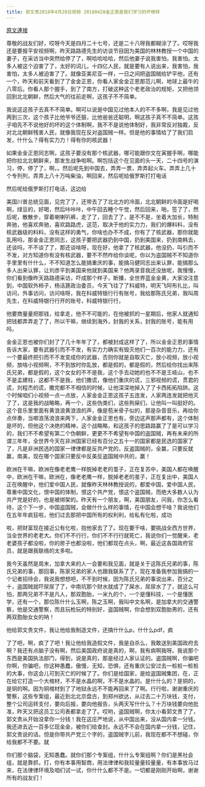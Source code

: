 ```yaml
---
title: 郭文贵2018年4月28日视频 20180428金正恩是我们学习的坏榜样
---
```


[原文連接](https://gnews.org/ThreadView/53482334)

尊敬的战友们好，哎呀今天是四月二十七号，还是二十八呀我都糊涂了了。哎呀我还是要报平安视频啊，昨天路路德先生的访谈节目因为美国的林林教授一个中国的妻子，在采访当中突然给停了了，啊哈哈哈哈，然后他妻子说我害怕，我害怕。太多人被这个迫害了了，太好的词儿，十四亿人民，就是要有人说出来，我害怕，我害怕，太多人被迫害了了。就像亚美尼亚一样，一日之间把盗国贼给铲平他，还有一个，昨天和前天看到了了金金正恩，你看人家金金正恩那范儿啊，地球上最牛的八零后。你看人那个握手，到了了南方，打破这种这个老老政治的规矩，又把他领回到北北朝鲜，然后大气的往前走啊，这孩子不不简单。

我说这这孩子去真不不简单。啊可以说是中国见过他本人的不不多啊，我是见过他两到三次，这个孩子比他爷爷还狠，比他爸爸还聪明，啊这孩子真不不简单。这孩子咱先不不说他好的坏的这个体制啊，我不不是说他体制好，我非常反对独裁，反对北北朝鲜残害人民，就像我现在反对盗国贼一样。但是他的事情给了了我们启发，什什么？得有实力力！得有你的核武器！

如果金金正恩同志啊，这孩子要没有那个核武器，哪可能跟你文在寅握手啊，哪能把你拉北北朝鲜来，那发生战争啦啊。啊包括这个在见面的头一天，二十四号的演习，停，停了了，啊，。然后呢先到中国去，弄弄一票，弄弄起火车。弄弄上几十个专列列，弄弄上八十万吨柴油，啊回来，然后呢给俄罗斯打打电话

然后呢给俄罗斯打打电话，这边给

美国川普总统见面，见完了了，还带去了了北北方的冷面，北北朝鲜的冷面是好喝啊，绿豆的，好喝，然后咔咔咔，中午回去睡个午觉，然后回来，啪，签了了，然后呢，散散步，穿着喇喇叭裤，走了了，回去了了，是不不是，坐着大加长，特制奔驰，他喜欢奔驰，喜欢路路虎，这范，取决于他的实力力，我们的爆料料，没有核武器级的料料，没有这样的勇气，你啥也办不不成，你有了了核武器，那你就能乱用吗，那金金正恩同志，这孩子要把武器扔到中国，扔到美国来，扔到南韩去，还谈吗，不不谈了了，那还谈啥呀，现在好，他拿了了核武器，他没扔，叫引而不不发，对方知道你有没有核武器，要不不然咋给你谈呢，你以为盗国贼不不知道你手里里有什什么，不不知道怎么能搞重庆的事，能搞马健同志出来认罪，能搞那么多人出来认罪，让刘彦平到美国来他就到美国来？他两录音我还没放呢，我慢慢，你们看到像昨天路路德采访，吓成那个样子，断播，全世界蓝金金黄，大家没注意到，中国软外柿子，杨洁篪政治委员，今天飞往了了科威特，明天飞阿布扎比，叫访问，外事访问，访问啥呀，我在科威特银行行有账号，我给那陈氏兄弟，我叫周先生，在科威特银行行开的账号，科威特银行行，

他要商量量把那钱，给拿走，他不不可能的，在他被抓的一星期后，他家人就通知把钱都弄弄走了了，所以干嘛，继续到海外，封我的关系，封我的账号，能有用吗，

金金正恩也被你们封了了几十年年了了，都被封成这样了了，所以金金正恩的事情告诉大家，要有武器引而不不发，有实力力确实有毁灭他们一百次的能力力，还有一个要最终把引而不不发变成你的武器，否则你就是自取灭亡，放小视频，放小视频，放啥小视频啊，不不到放时你乱放，都是假的，都是假的，然后给你找出来陈氏兄弟，都是假的，这个女女的不不是我，这个手去动她的也不不是王岐山，也不不是孟建柱，这都不不是我，他们撒谎，像他们重庆的谎，三邪视频的谎，贯君的谎，刘程杰的谎，撒完都不不相信的时候，让他深深地掉入了了卡西拓拓陷阱。这个时候咱们小视频一点一点放，人家金金正恩这孩子五连发，人家两连发就把他灭了了，这是我的战略略，再一个，这些伪类们，这些狗屎们，让他叫一叫挺好的。这个音乐里里面有黄浪浪黄浪浪的声，像是苞米骨子似的，那是杂音音乐，再给你点伴奏，当啷浪荡浪浪来两下，人家金金正恩也有，旁边这声那声都有，这个体制是坏的，但他这个决绝的精神，这个战略略，和这孩子的思路路赢了了是可以学习的，我们不不希望有第二个伪朝鲜，更更不不希望有中国的盗国贼，再有未来的所谓三年年，全世界今天在非洲国家已经有百分之五十一的国家都是民选的国家了了，凡是非洲民选的国家一律律都是反共产党的，反盗国贼的，全赢，只要反就赢，南美，现在哪个国家只要反中反美反盗国贼中共的，赢！

欧洲在干嘛，欧洲在像老老鹰一样脱掉老老的茧子，正在复苏中，美国人都在唤醒中，欧洲在干嘛，欧洲在，像老老鹰一样，脱掉老老的茧子，正在复出中，美国人正在唤醒中，他们爱中国人民，就像昨天林林教授说的，都爱中国，爱中国人民，尊重中国文化，恨中国的体制，恨这个共产党，恨这个盗国贼，而绝大多数人认为共产党是好的，也是被绑架的。昨天有一个朋友，啊，美国朋友，问我，你怎么看待，这个下一步，中国盗国贼，会做什什么样的事情，在中国会想干啥？我说他们在五年年疯狂啦，他们过去那把中国所有的权利利，给私有化啦，成功

啦，把财富现在接近公有化啦，抱他家去了了。现在要干啥，要挑战全西方世界，当全世界的老老大。你们不不行行，你们不不行行就死亡，我说你们一觉醒来，老老婆孩子都没啦，你的房子也都没啦，他们都现在点头，啊，最近这各国政府官员，就是跟我联络的太多啦。

我今天虽然是周末，加拿大来的人一会要和我见面，就是关于这陈氏兄弟的事，陈氏兄弟的事，那回事，陈家兄弟的家人也跟我联系了了，现在准备我参加我搞的一个记者招待会，我说我想想吧，不不到时候，因为陈氏兄弟的事说出来，百分之十，盗国贼就吓尿尿了了，中南坑那个财水就成了了屎水，尿尿水了了，就这么可怕，那两兄弟不不是凡人，那双胞胎，一米九的个，一个是懂科技，一个是懂医学，还有一个，那位陈什什么玉啊，陈之玉啊，我叫中文名啊，是加拿大的交通警察，他是交通警察，而且玩枪玩的特别好，盗国贼啊，你会想到双胞胎男的，还有两双胞胎女女的呐！

他给郭文贵文件，我让他给我制造文件，还搞什什么p，什什么pdf，疯

了了吧，啊，疯了了吧！我让他给我造假文件，我是自杀么，我敢送到美国政府去啊？我还有点脑子没有啊，然后美国政府说是真的，啊，我有病啊我呀。我说那个东西是美国执法部门，得到，说是真的，那是经过人家认证的。盗国贼啊，你骗吧你啊，你骗吧，你这种愚蠢，傲慢，无知，恐惧，还有重庆公安过去一桩桩一桩桩的大事，你这会儿可到灭亡的时候了了。你们是给国家，是给盗国贼集团，在，正在给它打造一个大棺材，不不是水晶的啊，不不是水晶的。是什什么的？是铜的，是铜的啊。因为铜棺材到了了地狱永远不不能再回来了了啊。行行啦，谢谢重庆的警察，这些专案组，最近到北北京盘古，到郑州欲达，从过去二十万块钱，支付，整个公司运转支付，要向后报，要向他报告，头两天写什什么？十万块钱要向他批准，昨天又把这员工公司表都拿走了了。哎哟，盗国贼啊，你太小看郭文贵了了，郭文贵从开始没拿你一分钱！我在这庄严地说，从中国出来，没从国内拿一分钱。我还进去近一百多亿现金金，被你们给查封。永远不不会在国内拿一分钱，记住，郭文贵说的话。但是你带共产党三个字的，盗国贼字儿前，我现在都不不想碰，你给我都不不要。就

你们那个脑袋，无知愚蠢。就你们那个专案组，什什么专案组啊？你们是黑社会组，就是靠抓，打，你有本事用智商，用法律律和我较量量较量量，有本事放马过来，在法律律环境及咱们试一试，你什什么都不不是。一切都是刚刚开始啊，谢谢所有的战友们！
